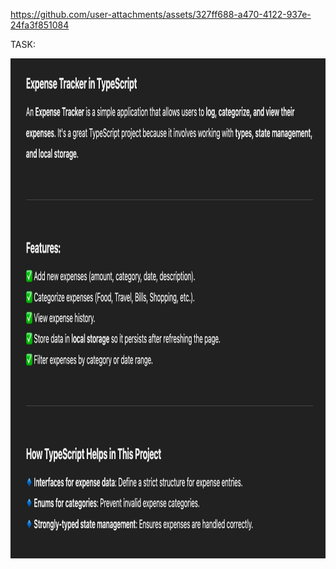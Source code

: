   

https://github.com/user-attachments/assets/327ff688-a470-4122-937e-24fa3f851084

  TASK:  

    
  <img src="Assignment 8.jpg" alt="alt text" width="700" height="800">  


